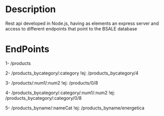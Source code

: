 # Description
Rest api developed in Node.js, having as elements an express server and access to different endpoints that point to the BSALE database

# EndPoints

1- /products

2- /products_bycategory/:category
    !ej: /products_bycategory/4
    
3- /products/:num1/:num2
    !ej: /products/0/8
    
4- /products_bycategory/:category/:num1/:num2
    !ej: /products_bycategory/:category/0/8
    
5- /products_byname/:nameCat
    !ej: /products_byname/energetica
    

